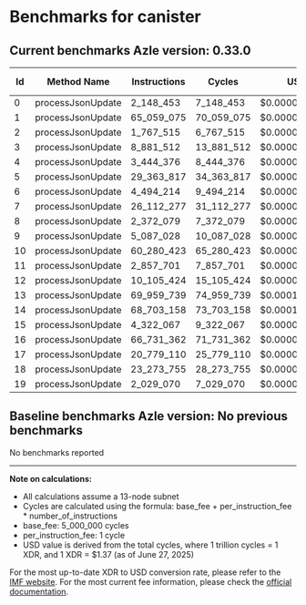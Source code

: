# Benchmarks for canister

## Current benchmarks Azle version: 0.33.0
| Id | Method Name | Instructions | Cycles | USD | USD/Million Calls |
|-----------|-------------|------------|--------|-----|--------------|
| 0 | processJsonUpdate | 2_148_453 | 7_148_453 | $0.0000097934 | $9.79 |
| 1 | processJsonUpdate | 65_059_075 | 70_059_075 | $0.0000959809 | $95.98 |
| 2 | processJsonUpdate | 1_767_515 | 6_767_515 | $0.0000092715 | $9.27 |
| 3 | processJsonUpdate | 8_881_512 | 13_881_512 | $0.0000190177 | $19.01 |
| 4 | processJsonUpdate | 3_444_376 | 8_444_376 | $0.0000115688 | $11.56 |
| 5 | processJsonUpdate | 29_363_817 | 34_363_817 | $0.0000470784 | $47.07 |
| 6 | processJsonUpdate | 4_494_214 | 9_494_214 | $0.0000130071 | $13.00 |
| 7 | processJsonUpdate | 26_112_277 | 31_112_277 | $0.0000426238 | $42.62 |
| 8 | processJsonUpdate | 2_372_079 | 7_372_079 | $0.0000100997 | $10.09 |
| 9 | processJsonUpdate | 5_087_028 | 10_087_028 | $0.0000138192 | $13.81 |
| 10 | processJsonUpdate | 60_280_423 | 65_280_423 | $0.0000894342 | $89.43 |
| 11 | processJsonUpdate | 2_857_701 | 7_857_701 | $0.0000107651 | $10.76 |
| 12 | processJsonUpdate | 10_105_424 | 15_105_424 | $0.0000206944 | $20.69 |
| 13 | processJsonUpdate | 69_959_739 | 74_959_739 | $0.0001026948 | $102.69 |
| 14 | processJsonUpdate | 68_703_158 | 73_703_158 | $0.0001009733 | $100.97 |
| 15 | processJsonUpdate | 4_322_067 | 9_322_067 | $0.0000127712 | $12.77 |
| 16 | processJsonUpdate | 66_731_362 | 71_731_362 | $0.0000982720 | $98.27 |
| 17 | processJsonUpdate | 20_779_110 | 25_779_110 | $0.0000353174 | $35.31 |
| 18 | processJsonUpdate | 23_273_755 | 28_273_755 | $0.0000387350 | $38.73 |
| 19 | processJsonUpdate | 2_029_070 | 7_029_070 | $0.0000096298 | $9.62 |

## Baseline benchmarks Azle version: No previous benchmarks
No benchmarks reported



---

**Note on calculations:**
- All calculations assume a 13-node subnet
- Cycles are calculated using the formula: base_fee + per_instruction_fee \* number_of_instructions
- base_fee: 5_000_000 cycles
- per_instruction_fee: 1 cycle
- USD value is derived from the total cycles, where 1 trillion cycles = 1 XDR, and 1 XDR = $1.37 (as of June 27, 2025)

For the most up-to-date XDR to USD conversion rate, please refer to the [IMF website](https://www.imf.org/external/np/fin/data/rms_sdrv.aspx).
For the most current fee information, please check the [official documentation](https://internetcomputer.org/docs/references/cycles-cost-formulas).